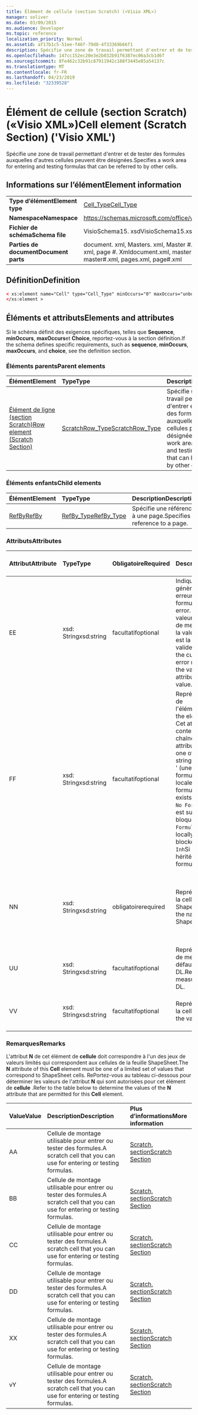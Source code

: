 ```yaml
---
title: Élément de cellule (section Scratch) («Visio XML»)
manager: soliver
ms.date: 03/09/2015
ms.audience: Developer
ms.topic: reference
localization_priority: Normal
ms.assetid: af17b1c5-51ee-f46f-79d0-4f33369b66f1
description: Spécifie une zone de travail permettant d'entrer et de tester des formules auxquelles d'autres cellules peuvent être désignées.
ms.openlocfilehash: 147cc152ec20e3e2b032b91f6387ec06a3cb1d6f
ms.sourcegitcommit: 8fe462c32b91c87911942c188f3445e85a54137c
ms.translationtype: MT
ms.contentlocale: fr-FR
ms.lasthandoff: 04/23/2019
ms.locfileid: "32339528"
---
```

# <a name="cell-element-scratch-section-visio-xml"></a><span data-ttu-id="05984-103">Élément de cellule (section Scratch) («Visio XML»)</span><span class="sxs-lookup"><span data-stu-id="05984-103">Cell element (Scratch Section) ('Visio XML')</span></span>

<span data-ttu-id="05984-104">Spécifie une zone de travail permettant d'entrer et de tester des formules auxquelles d'autres cellules peuvent être désignées.</span><span class="sxs-lookup"><span data-stu-id="05984-104">Specifies a work area for entering and testing formulas that can be referred to by other cells.</span></span>
  
## <a name="element-information"></a><span data-ttu-id="05984-105">Informations sur l’élément</span><span class="sxs-lookup"><span data-stu-id="05984-105">Element information</span></span>

|||
|:-----|:-----|
|<span data-ttu-id="05984-106">**Type d’élément**</span><span class="sxs-lookup"><span data-stu-id="05984-106">**Element type**</span></span> <br/> |[<span data-ttu-id="05984-107">Cell_Type</span><span class="sxs-lookup"><span data-stu-id="05984-107">Cell_Type</span></span>](cell_type-complextypevisio-xml.md) <br/> |
|<span data-ttu-id="05984-108">**Namespace**</span><span class="sxs-lookup"><span data-stu-id="05984-108">**Namespace**</span></span> <br/> |https://schemas.microsoft.com/office/visio/2012/main  <br/> |
|<span data-ttu-id="05984-109">**Fichier de schéma**</span><span class="sxs-lookup"><span data-stu-id="05984-109">**Schema file**</span></span> <br/> |<span data-ttu-id="05984-110">VisioSchema15. xsd</span><span class="sxs-lookup"><span data-stu-id="05984-110">VisioSchema15.xsd</span></span>  <br/> |
|<span data-ttu-id="05984-111">**Parties de document**</span><span class="sxs-lookup"><span data-stu-id="05984-111">**Document parts**</span></span> <br/> |<span data-ttu-id="05984-112">document. xml, Masters. xml, Master #. xml, pages. xml, page #. Xml</span><span class="sxs-lookup"><span data-stu-id="05984-112">document.xml, masters.xml, master#.xml, pages.xml, page#.xml</span></span>  <br/> |
   
## <a name="definition"></a><span data-ttu-id="05984-113">Définition</span><span class="sxs-lookup"><span data-stu-id="05984-113">Definition</span></span>

```XML
< xs:element name="Cell" type="Cell_Type" minOccurs="0" maxOccurs="unbounded" >
</xs:element >
```

## <a name="elements-and-attributes"></a><span data-ttu-id="05984-114">Éléments et attributs</span><span class="sxs-lookup"><span data-stu-id="05984-114">Elements and attributes</span></span>

<span data-ttu-id="05984-115">Si le schéma définit des exigences spécifiques, telles que **Sequence**, **minOccurs**, **maxOccurs**et **Choice**, reportez-vous à la section définition.</span><span class="sxs-lookup"><span data-stu-id="05984-115">If the schema defines specific requirements, such as **sequence**, **minOccurs**, **maxOccurs**, and **choice**, see the definition section.</span></span> 
  
### <a name="parent-elements"></a><span data-ttu-id="05984-116">Éléments parents</span><span class="sxs-lookup"><span data-stu-id="05984-116">Parent elements</span></span>

|<span data-ttu-id="05984-117">**Élément**</span><span class="sxs-lookup"><span data-stu-id="05984-117">**Element**</span></span>|<span data-ttu-id="05984-118">**Type**</span><span class="sxs-lookup"><span data-stu-id="05984-118">**Type**</span></span>|<span data-ttu-id="05984-119">**Description**</span><span class="sxs-lookup"><span data-stu-id="05984-119">**Description**</span></span>|
|:-----|:-----|:-----|
|[<span data-ttu-id="05984-120">Élément de ligne (section Scratch)</span><span class="sxs-lookup"><span data-stu-id="05984-120">Row element (Scratch Section)</span></span>](row-element-scratch-sectionvisio-xml.md) <br/> |[<span data-ttu-id="05984-121">ScratchRow_Type</span><span class="sxs-lookup"><span data-stu-id="05984-121">ScratchRow_Type</span></span>](scratch_type-complextypevisio-xml.md) <br/> |<span data-ttu-id="05984-122">Spécifie une zone de travail permettant d'entrer et de tester des formules auxquelles d'autres cellules peuvent être désignées.</span><span class="sxs-lookup"><span data-stu-id="05984-122">Specifies a work area for entering and testing formulas that can be referred to by other cells.</span></span>  <br/> |
   
### <a name="child-elements"></a><span data-ttu-id="05984-123">Éléments enfants</span><span class="sxs-lookup"><span data-stu-id="05984-123">Child elements</span></span>

|<span data-ttu-id="05984-124">**Élément**</span><span class="sxs-lookup"><span data-stu-id="05984-124">**Element**</span></span>|<span data-ttu-id="05984-125">**Type**</span><span class="sxs-lookup"><span data-stu-id="05984-125">**Type**</span></span>|<span data-ttu-id="05984-126">**Description**</span><span class="sxs-lookup"><span data-stu-id="05984-126">**Description**</span></span>|
|:-----|:-----|:-----|
|[<span data-ttu-id="05984-127">RefBy</span><span class="sxs-lookup"><span data-stu-id="05984-127">RefBy</span></span>](refby-element-cell_type-complextypevisio-xml.md) <br/> |[<span data-ttu-id="05984-128">RefBy_Type</span><span class="sxs-lookup"><span data-stu-id="05984-128">RefBy_Type</span></span>](refby_type-complextypevisio-xml.md) <br/> |<span data-ttu-id="05984-129">Spécifie une référence à une page.</span><span class="sxs-lookup"><span data-stu-id="05984-129">Specifies a reference to a page.</span></span>  <br/> |
   
### <a name="attributes"></a><span data-ttu-id="05984-130">Attributs</span><span class="sxs-lookup"><span data-stu-id="05984-130">Attributes</span></span>

|<span data-ttu-id="05984-131">**Attribut**</span><span class="sxs-lookup"><span data-stu-id="05984-131">**Attribute**</span></span>|<span data-ttu-id="05984-132">**Type**</span><span class="sxs-lookup"><span data-stu-id="05984-132">**Type**</span></span>|<span data-ttu-id="05984-133">**Obligatoire**</span><span class="sxs-lookup"><span data-stu-id="05984-133">**Required**</span></span>|<span data-ttu-id="05984-134">**Description**</span><span class="sxs-lookup"><span data-stu-id="05984-134">**Description**</span></span>|<span data-ttu-id="05984-135">**Valeurs possibles**</span><span class="sxs-lookup"><span data-stu-id="05984-135">**Possible values**</span></span>|
|:-----|:-----|:-----|:-----|:-----|
|<span data-ttu-id="05984-136">E</span><span class="sxs-lookup"><span data-stu-id="05984-136">E</span></span>  <br/> |<span data-ttu-id="05984-137">xsd: String</span><span class="sxs-lookup"><span data-stu-id="05984-137">xsd:string</span></span>  <br/> |<span data-ttu-id="05984-138">facultatif</span><span class="sxs-lookup"><span data-stu-id="05984-138">optional</span></span>  <br/> |<span data-ttu-id="05984-139">Indique que la formule génère une erreur.</span><span class="sxs-lookup"><span data-stu-id="05984-139">Indicates that the formula evaluates to an error.</span></span> <span data-ttu-id="05984-140">La valeur **E** est la valeur actuelle (chaîne de message d'erreur); la valeur de l'attribut **V** est la dernière valeur valide.</span><span class="sxs-lookup"><span data-stu-id="05984-140">The value of **E** is the current value (an error message string); the value of the **V** attribute is the last valid value.</span></span>  <br/> |<span data-ttu-id="05984-141">Chaîne de message d'erreur.</span><span class="sxs-lookup"><span data-stu-id="05984-141">An error message string.</span></span>  <br/> |
|<span data-ttu-id="05984-142">F</span><span class="sxs-lookup"><span data-stu-id="05984-142">F</span></span>  <br/> |<span data-ttu-id="05984-143">xsd: String</span><span class="sxs-lookup"><span data-stu-id="05984-143">xsd:string</span></span>  <br/> |<span data-ttu-id="05984-144">facultatif</span><span class="sxs-lookup"><span data-stu-id="05984-144">optional</span></span>  <br/> | <span data-ttu-id="05984-145">Représente la formule de l'élément.</span><span class="sxs-lookup"><span data-stu-id="05984-145">Represents the element's formula.</span></span> <span data-ttu-id="05984-146">Cet attribut peut contenir l'une des chaînes suivantes:</span><span class="sxs-lookup"><span data-stu-id="05984-146">This attribute can contain one of the following strings:</span></span>  <br/>  <span data-ttu-id="05984-147">' (une formule) 'si la formule existe localement</span><span class="sxs-lookup"><span data-stu-id="05984-147">'(some formula)' if the formula exists locally</span></span>  <br/>  <span data-ttu-id="05984-148">`No Formula`Si la formule est supprimée ou bloquée localement</span><span class="sxs-lookup"><span data-stu-id="05984-148">`No Formula` if the formula is locally deleted or blocked</span></span>  <br/>  <span data-ttu-id="05984-149">`Inh`Si la formule est héritée.</span><span class="sxs-lookup"><span data-stu-id="05984-149">`Inh` if the formula is inherited.</span></span>  <br/> |<span data-ttu-id="05984-150">Une formule.</span><span class="sxs-lookup"><span data-stu-id="05984-150">A formula.</span></span>  <br/> |
|<span data-ttu-id="05984-151">N</span><span class="sxs-lookup"><span data-stu-id="05984-151">N</span></span>  <br/> |<span data-ttu-id="05984-152">xsd: String</span><span class="sxs-lookup"><span data-stu-id="05984-152">xsd:string</span></span>  <br/> |<span data-ttu-id="05984-153">obligatoire</span><span class="sxs-lookup"><span data-stu-id="05984-153">required</span></span>  <br/> |<span data-ttu-id="05984-154">Représente le nom de la cellule ShapeSheet.</span><span class="sxs-lookup"><span data-stu-id="05984-154">Represents the name of the ShapeSheet cell.</span></span>  <br/> |<span data-ttu-id="05984-155">Nom de la cellule ShapeSheet.</span><span class="sxs-lookup"><span data-stu-id="05984-155">The name of the ShapeSheet cell.</span></span>  <br/> <span data-ttu-id="05984-156">Consultez la section Remarques ci-dessous.</span><span class="sxs-lookup"><span data-stu-id="05984-156">See the Remarks section below.</span></span>  <br/> |
|<span data-ttu-id="05984-157">U</span><span class="sxs-lookup"><span data-stu-id="05984-157">U</span></span>  <br/> |<span data-ttu-id="05984-158">xsd: String</span><span class="sxs-lookup"><span data-stu-id="05984-158">xsd:string</span></span>  <br/> |<span data-ttu-id="05984-159">facultatif</span><span class="sxs-lookup"><span data-stu-id="05984-159">optional</span></span>  <br/> |<span data-ttu-id="05984-160">Représente une unité de mesure la valeur par défaut est DL.</span><span class="sxs-lookup"><span data-stu-id="05984-160">Represents a unit of measure The default is DL.</span></span>  <br/> |<span data-ttu-id="05984-161">Unités de la cellule.</span><span class="sxs-lookup"><span data-stu-id="05984-161">The units of the cell.</span></span>  <br/> |
|<span data-ttu-id="05984-162">V</span><span class="sxs-lookup"><span data-stu-id="05984-162">V</span></span>  <br/> |<span data-ttu-id="05984-163">xsd: String</span><span class="sxs-lookup"><span data-stu-id="05984-163">xsd:string</span></span>  <br/> |<span data-ttu-id="05984-164">facultatif</span><span class="sxs-lookup"><span data-stu-id="05984-164">optional</span></span>  <br/> |<span data-ttu-id="05984-165">Représente la valeur de la cellule.</span><span class="sxs-lookup"><span data-stu-id="05984-165">Represents the value of the cell.</span></span>  <br/> |<span data-ttu-id="05984-166">Valeur de la cellule ShapeSheet.</span><span class="sxs-lookup"><span data-stu-id="05984-166">The value of the ShapeSheet cell.</span></span>  <br/> |
   
### <a name="remarks"></a><span data-ttu-id="05984-167">Remarques</span><span class="sxs-lookup"><span data-stu-id="05984-167">Remarks</span></span>

<span data-ttu-id="05984-168">L'attribut **N** de cet élément de **cellule** doit correspondre à l'un des jeux de valeurs limités qui correspondent aux cellules de la feuille ShapeSheet.</span><span class="sxs-lookup"><span data-stu-id="05984-168">The **N** attribute of this **Cell** element must be one of a limited set of values that correspond to ShapeSheet cells.</span></span> <span data-ttu-id="05984-169">RePortez-vous au tableau ci-dessous pour déterminer les valeurs de l'attribut **N** qui sont autorisées pour cet élément de **cellule** .</span><span class="sxs-lookup"><span data-stu-id="05984-169">Refer to the table below to determine the values of the **N** attribute that are permitted for this **Cell** element.</span></span> 
  
|<span data-ttu-id="05984-170">**Value**</span><span class="sxs-lookup"><span data-stu-id="05984-170">**Value**</span></span>|<span data-ttu-id="05984-171">**Description**</span><span class="sxs-lookup"><span data-stu-id="05984-171">**Description**</span></span>|<span data-ttu-id="05984-172">**Plus d’informations**</span><span class="sxs-lookup"><span data-stu-id="05984-172">**More information**</span></span>|
|:-----|:-----|:-----|
|<span data-ttu-id="05984-173">A</span><span class="sxs-lookup"><span data-stu-id="05984-173">A</span></span>  <br/> |<span data-ttu-id="05984-174">Cellule de montage utilisable pour entrer ou tester des formules.</span><span class="sxs-lookup"><span data-stu-id="05984-174">A scratch cell that you can use for entering or testing formulas.</span></span>  <br/> |[<span data-ttu-id="05984-175">Scratch, section</span><span class="sxs-lookup"><span data-stu-id="05984-175">Scratch Section</span></span>](scratch-section.md) <br/> |
|<span data-ttu-id="05984-176">B</span><span class="sxs-lookup"><span data-stu-id="05984-176">B</span></span>  <br/> |<span data-ttu-id="05984-177">Cellule de montage utilisable pour entrer ou tester des formules.</span><span class="sxs-lookup"><span data-stu-id="05984-177">A scratch cell that you can use for entering or testing formulas.</span></span>  <br/> |[<span data-ttu-id="05984-178">Scratch, section</span><span class="sxs-lookup"><span data-stu-id="05984-178">Scratch Section</span></span>](scratch-section.md) <br/> |
|<span data-ttu-id="05984-179">C</span><span class="sxs-lookup"><span data-stu-id="05984-179">C</span></span>  <br/> |<span data-ttu-id="05984-180">Cellule de montage utilisable pour entrer ou tester des formules.</span><span class="sxs-lookup"><span data-stu-id="05984-180">A scratch cell that you can use for entering or testing formulas.</span></span>  <br/> |[<span data-ttu-id="05984-181">Scratch, section</span><span class="sxs-lookup"><span data-stu-id="05984-181">Scratch Section</span></span>](scratch-section.md) <br/> |
|<span data-ttu-id="05984-182">D</span><span class="sxs-lookup"><span data-stu-id="05984-182">D</span></span>  <br/> |<span data-ttu-id="05984-183">Cellule de montage utilisable pour entrer ou tester des formules.</span><span class="sxs-lookup"><span data-stu-id="05984-183">A scratch cell that you can use for entering or testing formulas.</span></span>  <br/> |[<span data-ttu-id="05984-184">Scratch, section</span><span class="sxs-lookup"><span data-stu-id="05984-184">Scratch Section</span></span>](scratch-section.md) <br/> |
|<span data-ttu-id="05984-185">X</span><span class="sxs-lookup"><span data-stu-id="05984-185">X</span></span>  <br/> |<span data-ttu-id="05984-186">Cellule de montage utilisable pour entrer ou tester des formules.</span><span class="sxs-lookup"><span data-stu-id="05984-186">A scratch cell that you can use for entering or testing formulas.</span></span>  <br/> |[<span data-ttu-id="05984-187">Scratch, section</span><span class="sxs-lookup"><span data-stu-id="05984-187">Scratch Section</span></span>](scratch-section.md) <br/> |
|<span data-ttu-id="05984-188">v</span><span class="sxs-lookup"><span data-stu-id="05984-188">Y</span></span>  <br/> |<span data-ttu-id="05984-189">Cellule de montage utilisable pour entrer ou tester des formules.</span><span class="sxs-lookup"><span data-stu-id="05984-189">A scratch cell that you can use for entering or testing formulas.</span></span>  <br/> |[<span data-ttu-id="05984-190">Scratch, section</span><span class="sxs-lookup"><span data-stu-id="05984-190">Scratch Section</span></span>](scratch-section.md) <br/> |
   

